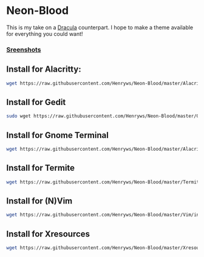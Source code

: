 # Neon-Blood
This is my take on a [Dracula](https://github.com/dracula/) counterpart. I hope to make a theme available for everything you could want! 

### [Sreenshots](https://github.com/Henryws/Neon-Blood/blob/master/screenshots/README.md#alacritty)

## Install for Alacritty:
```bash
wget https://raw.githubusercontent.com/Henryws/Neon-Blood/master/Alacritty/install.sh | bash
```
## Install for Gedit
```bash
sudo wget https://raw.githubusercontent.com/Henryws/Neon-Blood/master/Gedit/install.sh | bash
```
## Install for Gnome Terminal
```bash
wget https://raw.githubusercontent.com/Henryws/Neon-Blood/master/Alacritty/install.sh | bash
```
## Install for Termite
```bash
wget https://raw.githubusercontent.com/Henryws/Neon-Blood/master/Termite/install.sh | bash
```
## Install for (N)Vim
```bash
wget https://raw.githubusercontent.com/Henryws/Neon-Blood/master/Vim/install.sh | bash
```
## Install for Xresources
```bash
wget https://raw.githubusercontent.com/Henryws/Neon-Blood/master/Xresources/install.sh | bash
```
